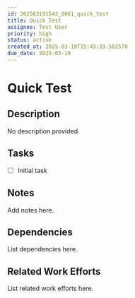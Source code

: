 ```yaml
---
id: 202503191543_0061_quick_test
title: Quick Test
assignee: Test User
priority: high
status: active
created_at: 2025-03-19T15:43:33.582570
due_date: 2025-03-19
---
```


# Quick Test

## Description
No description provided.

## Tasks
- [ ] Initial task

## Notes
Add notes here.

## Dependencies
List dependencies here.

## Related Work Efforts
List related work efforts here.